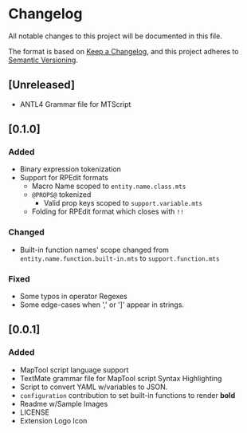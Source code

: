 # Changelog

All notable changes to this project will be documented in this file.

The format is based on [Keep a Changelog](https://keepachangelog.com/en/1.1.0/),
and this project adheres to [Semantic Versioning](https://semver.org/spec/v2.0.0.html).

## [Unreleased]

- ANTL4 Grammar file for MTScript

## [0.1.0]

### Added

- Binary expression tokenization
- Support for RPEdit formats
  - Macro Name scoped to `entity.name.class.mts`
  - `@PROPS@` tokenized
    - Valid prop keys  scoped to `support.variable.mts`
  - Folding for RPEdit format which closes with `!!`

### Changed

- Built-in function names' scope changed from `entity.name.function.built-in.mts`
to `support.function.mts`

### Fixed

- Some typos in operator Regexes
- Some edge-cases when ',' or ']' appear in strings.

## [0.0.1]

### Added

- MapTool script language support
- TextMate grammar file for MapTool script Syntax Highlighting
- Script to convert YAML w/variables to JSON.
- `configuration` contribution to set built-in functions to render **bold**
- Readme w/Sample Images
- LICENSE
- Extension Logo Icon
